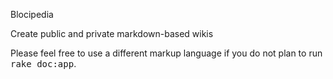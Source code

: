 Blocipedia

Create public and private markdown-based wikis




Please feel free to use a different markup language if you do not plan to run
<tt>rake doc:app</tt>.
